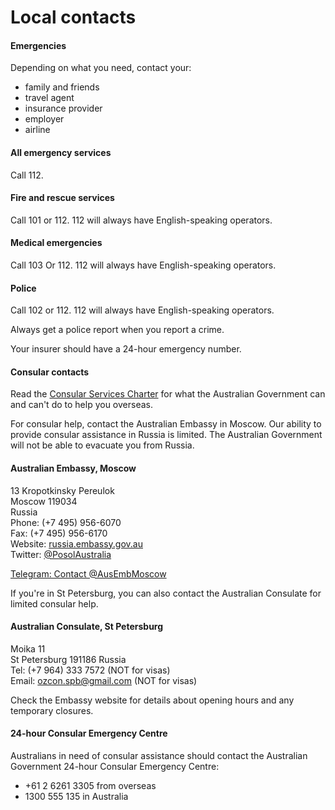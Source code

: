 # Local contacts

#### Emergencies

Depending on what you need, contact your:

* family and friends
* travel agent
* insurance provider
* employer
* airline

#### All emergency services

Call 112.

#### Fire and rescue services

Call 101 or 112. 112 will always have English-speaking operators.

#### Medical emergencies

Call 103 Or 112. 112 will always have English-speaking operators.

#### Police

Call 102 or 112. 112 will always have English-speaking operators.

Always get a police report when you report a crime.

Your insurer should have a 24-hour emergency number.

#### Consular contacts

Read the [Consular Services Charter](/consular-services/consular-services-charter "Consular Services Charter") for what the Australian Government can and can't do to help you overseas.

For consular help, contact the Australian Embassy in Moscow. Our ability to provide consular assistance in Russia is limited. The Australian Government will not be able to evacuate you from Russia.

#### Australian Embassy, Moscow

13 Kropotkinsky Pereulok  
Moscow 119034  
Russia  
Phone: (+7 495) 956-6070   
Fax: (+7 495) 956-6170   
Website: [russia.embassy.gov.au](http://russia.embassy.gov.au)  
Twitter: [@PosolAustralia](https://twitter.com/PosolAustralia)

[Telegram: Contact @AusEmbMoscow](https://t.me/AusEmbMoscow)

If you're in St Petersburg, you can also contact the Australian Consulate for limited consular help.

#### Australian Consulate, St Petersburg

Moika 11  
St Petersburg 191186 Russia  
Tel: (+7 964) 333 7572 (NOT for visas)  
Email: [ozcon.spb@gmail.com](mailto:ozcon.spb@gmail.com) (NOT for visas)

Check the Embassy website for details about opening hours and any temporary closures.

#### 24-hour Consular Emergency Centre

Australians in need of consular assistance should contact the Australian Government 24-hour Consular Emergency Centre:

* +61 2 6261 3305 from overseas
* 1300 555 135 in Australia